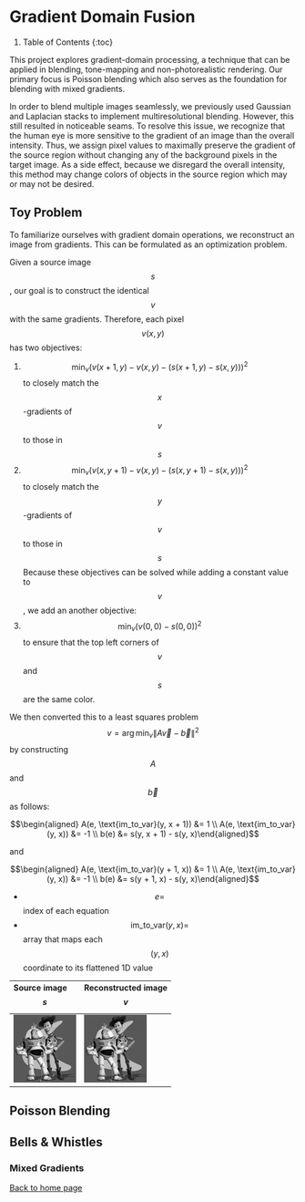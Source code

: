 <!-- Mathjax Support -->
<script type="text/javascript" async
  src="https://cdn.mathjax.org/mathjax/latest/MathJax.js?config=TeX-MML-AM_CHTML">
</script>

# Gradient Domain Fusion

1. Table of Contents
{:toc}

This project explores gradient-domain processing, a technique that can be applied in blending, tone-mapping and non-photorealistic rendering. Our primary focus is Poisson blending which also serves as the foundation for blending with mixed gradients. 

In order to blend multiple images seamlessly, we previously used Gaussian and Laplacian stacks to implement multiresolutional blending. However, this still resulted in noticeable seams. To resolve this issue, we recognize that the human eye is more sensitive to the gradient of an image than the overall intensity. Thus, we assign pixel values to maximally preserve the gradient of the source region without changing any of the background pixels in the target image. As a side effect, because we disregard the overall intensity, this method may change colors of objects in the source region which may or may not be desired. 

## Toy Problem
To familiarize ourselves with gradient domain operations, we reconstruct an image from gradients. This can be formulated as an optimization problem. 

Given a source image $$s$$, our goal is to construct the identical $$v$$ with the same gradients. Therefore, each pixel $$v(x, y)$$ has two objectives:

1. $$\min_v ( v(x+1,y)-v(x,y) - (s(x+1,y)-s(x,y)) )^2$$ to closely match the $$x$$-gradients of $$v$$ to those in $$s$$
2. $$\min_v ( v(x,y+1)-v(x,y) - (s(x,y+1)-s(x,y)) )^2$$ to closely match the $$y$$-gradients of $$v$$ to those in $$s$$
Because these objectives can be solved while adding a constant value to $$v$$, we add an another objective:
3. $$\min_v (v(0,0)-s(0,0))^2$$ to ensure that the top left corners of $$v$$ and $$s$$ are the same color.

We then converted this to a least squares problem $$v = \arg\min_v \lVert A \vec{v} - \vec{b} \rVert ^2$$ by constructing $$A$$ and $$\vec{b}$$ as follows: 

$$\begin{aligned} A(e, \text{im_to_var}(y, x + 1)) &= 1 \\ A(e, \text{im_to_var}(y, x)) &= -1 \\ b(e) &= s(y, x + 1) - s(y, x)\end{aligned}$$

and

$$\begin{aligned} A(e, \text{im_to_var}(y + 1, x)) &= 1 \\ A(e, \text{im_to_var}(y, x)) &= -1 \\ b(e) &= s(y + 1, x) - s(y, x)\end{aligned}$$

- $$e =$$ index of each equation
- $$\text{im_to_var}(y, x) = $$ array that maps each $$(y, x)$$ coordinate to its flattened 1D value

| Source image $$s$$                      | Reconstructed image $$v$$             |
|:----------------------------------------|:--------------------------------------|
| ![Source image](assets/toy_problem.png) | ![Reconstruction](assets/out_toy.png) |


## Poisson Blending

## Bells & Whistles

### Mixed Gradients

[Back to home page](../index.md)
